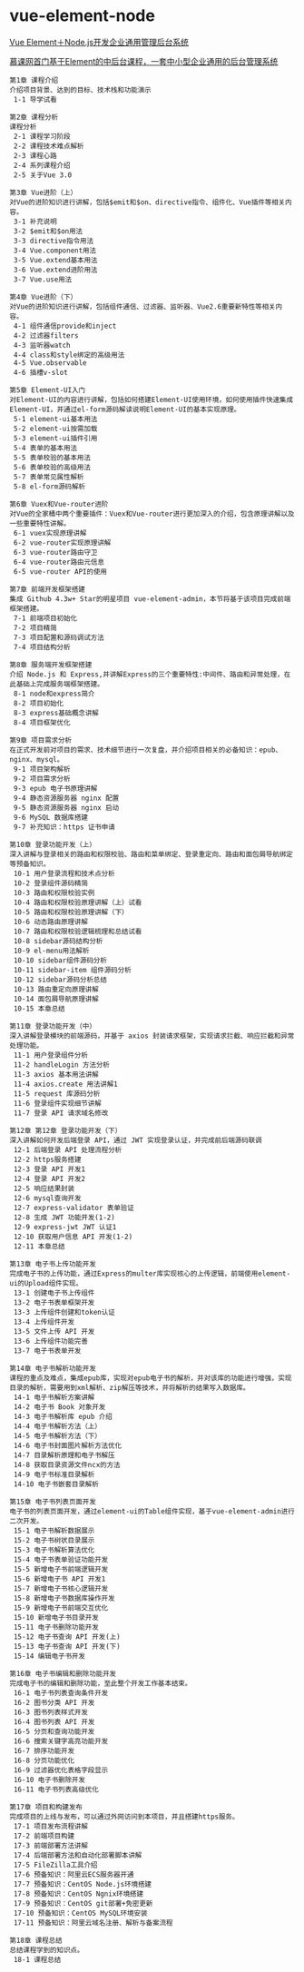 # vue-element-node


[Vue Element＋Node.js开发企业通用管理后台系统](https://coding.imooc.com/class/401.html)


[慕课网首门基于Element的中后台课程，一套中小型企业通用的后台管理系统](http://www.youbaobao.xyz/admin-docs/guide/)


	第1章 课程介绍
	介绍项目背景、达到的目标、技术栈和功能演示
	 1-1 导学试看
	 
	第2章 课程分析
	课程分析
	 2-1 课程学习阶段
	 2-2 课程技术难点解析
	 2-3 课程心路
	 2-4 系列课程介绍
	 2-5 关于Vue 3.0
	 
	第3章 Vue进阶（上）
	对Vue的进阶知识进行讲解，包括$emit和$on、directive指令、组件化、Vue插件等相关内容。
	 3-1 补充说明
	 3-2 $emit和$on用法
	 3-3 directive指令用法
	 3-4 Vue.component用法
	 3-5 Vue.extend基本用法
	 3-6 Vue.extend进阶用法
	 3-7 Vue.use用法
	 
	第4章 Vue进阶（下）
	对Vue的进阶知识进行讲解，包括组件通信、过滤器、监听器、Vue2.6重要新特性等相关内容。
	 4-1 组件通信provide和inject
	 4-2 过滤器filters
	 4-3 监听器watch
	 4-4 class和style绑定的高级用法
	 4-5 Vue.observable
	 4-6 插槽v-slot
	 
	第5章 Element-UI入门
	对Element-UI的内容进行讲解，包括如何搭建Element-UI使用环境，如何使用插件快速集成Element-UI，并通过el-form源码解读说明Element-UI的基本实现原理。
	 5-1 element-ui基本用法
	 5-2 element-ui按需加载
	 5-3 element-ui插件引用
	 5-4 表单的基本用法
	 5-5 表单校验的基本用法
	 5-6 表单校验的高级用法
	 5-7 表单常见属性解析
	 5-8 el-form源码解析
	 
	第6章 Vuex和Vue-router进阶
	对Vue的全家桶中两个重要插件：Vuex和Vue-router进行更加深入的介绍，包含原理讲解以及一些重要特性讲解。
	 6-1 vuex实现原理讲解
	 6-2 vue-router实现原理讲解
	 6-3 vue-router路由守卫
	 6-4 vue-router路由元信息
	 6-5 vue-router API的使用
	 
	第7章 前端开发框架搭建
	集成 Github 4.3w+ Star的明星项目 vue-element-admin，本节将基于该项目完成前端框架搭建。
	 7-1 前端项目初始化
	 7-2 项目精简
	 7-3 项目配置和源码调试方法
	 7-4 项目结构分析
	 
	第8章 服务端开发框架搭建
	介绍 Node.js 和 Express,并讲解Express的三个重要特性:中间件、路由和异常处理，在此基础上完成服务端框架搭建。
	 8-1 node和express简介
	 8-2 项目初始化
	 8-3 express基础概念讲解
	 8-4 项目框架优化
	 
	第9章 项目需求分析
	在正式开发前对项目的需求、技术细节进行一次复盘，并介绍项目相关的必备知识：epub、nginx、mysql。
	 9-1 项目架构解析
	 9-2 项目需求分析
	 9-3 epub 电子书原理讲解
	 9-4 静态资源服务器 nginx 配置
	 9-5 静态资源服务器 nginx 启动
	 9-6 MySQL 数据库搭建
	 9-7 补充知识：https 证书申请
	 
	第10章 登录功能开发（上）
	深入讲解与登录相关的路由和权限校验、路由和菜单绑定、登录重定向、路由和面包屑导航绑定等预备知识。
	 10-1 用户登录流程和技术点分析
	 10-2 登录组件源码精简
	 10-3 路由和权限校验实例
	 10-4 路由和权限校验原理讲解（上）试看
	 10-5 路由和权限校验原理讲解（下）
	 10-6 动态路由原理讲解
	 10-7 路由和权限校验逻辑梳理和总结试看
	 10-8 sidebar源码结构分析
	 10-9 el-menu用法解析
	 10-10 sidebar组件源码分析
	 10-11 sidebar-item 组件源码分析
	 10-12 sidebar源码分析总结
	 10-13 路由重定向原理讲解
	 10-14 面包屑导航原理讲解
	 10-15 本章总结
	 
	第11章 登录功能开发（中）
	深入讲解登录模块的前端源码，并基于 axios 封装请求框架，实现请求拦截、响应拦截和异常处理功能。
	 11-1 用户登录组件分析
	 11-2 handleLogin 方法分析
	 11-3 axios 基本用法讲解
	 11-4 axios.create 用法讲解1
	 11-5 request 库源码分析
	 11-6 登录组件实现细节讲解
	 11-7 登录 API 请求域名修改
	 
	第12章 第12章 登录功能开发（下）
	深入讲解如何开发后端登录 API，通过 JWT 实现登录认证，并完成前后端源码联调
	 12-1 后端登录 API 处理流程分析
	 12-2 https服务搭建
	 12-3 登录 API 开发1
	 12-4 登录 API 开发2
	 12-5 响应结果封装
	 12-6 mysql查询开发
	 12-7 express-validator 表单验证
	 12-8 生成 JWT 功能开发(1-2)
	 12-9 express-jwt JWT 认证1
	 12-10 获取用户信息 API 开发(1-2)
	 12-11 本章总结
	 
	第13章 电子书上传功能开发
	完成电子书的上传功能，通过Express的multer库实现核心的上传逻辑，前端使用element-ui的Upload组件实现。
	 13-1 创建电子书上传组件
	 13-2 电子书表单框架开发
	 13-3 上传组件创建和token认证
	 13-4 上传组件开发
	 13-5 文件上传 API 开发
	 13-6 上传组件功能完善
	 13-7 电子书表单开发
	 
	第14章 电子书解析功能开发
	课程的重点及难点，集成epub库，实现对epub电子书的解析，并对该库的功能进行增强，实现目录的解析，需要用到xml解析、zip解压等技术，并将解析的结果写入数据库。
	 14-1 电子书解析方案讲解
	 14-2 电子书 Book 对象开发
	 14-3 电子书解析库 epub 介绍
	 14-4 电子书解析方法（上）
	 14-5 电子书解析方法（下）
	 14-6 电子书封面图片解析方法优化
	 14-7 目录解析原理和电子书解压
	 14-8 获取目录资源文件ncx的方法
	 14-9 电子书标准目录解析
	 14-10 电子书嵌套目录解析
	 
	第15章 电子书列表页面开发
	电子书的列表页面开发，通过element-ui的Table组件实现，基于vue-element-admin进行二次开发。
	 15-1 电子书解析数据展示
	 15-2 电子书树状目录展示
	 15-3 电子书解析算法优化
	 15-4 电子书表单验证功能开发
	 15-5 新增电子书前端逻辑开发
	 15-6 新增电子书 API 开发1
	 15-7 新增电子书核心逻辑开发
	 15-8 新增电子书数据库操作开发
	 15-9 新增电子书前端交互优化
	 15-10 新增电子书目录开发
	 15-11 电子书删除功能开发
	 15-12 电子书查询 API 开发(上)
	 15-13 电子书查询 API 开发(下)
	 15-14 编辑电子书开发
	 
	第16章 电子书编辑和删除功能开发
	完成电子书的编辑和删除功能，至此整个开发工作基本结束。
	 16-1 电子书列表查询条件开发
	 16-2 图书分类 API 开发
	 16-3 图书列表样式开发
	 16-4 图书列表 API 开发
	 16-5 分页和查询功能开发
	 16-6 搜索关键字高亮功能开发
	 16-7 排序功能开发
	 16-8 分页功能优化
	 16-9 过滤器优化表格字段显示
	 16-10 电子书删除开发
	 16-11 电子书列表高级优化
	 
	第17章 项目和构建发布
	完成项目的上线与发布，可以通过外网访问到本项目，并且搭建https服务。
	 17-1 项目发布流程讲解
	 17-2 前端项目构建
	 17-3 前端部署方法讲解
	 17-4 后端部署方法和自动化部署脚本讲解
	 17-5 FileZilla工具介绍
	 17-6 预备知识：阿里云ECS服务器开通
	 17-7 预备知识：CentOS Node.js环境搭建
	 17-8 预备知识：CentOS Ngnix环境搭建
	 17-9 预备知识：CentOS git部署+免密更新
	 17-10 预备知识：CentOS MySQL环境安装
	 17-11 预备知识：阿里云域名注册、解析与备案流程
	 
	第18章 课程总结
	总结课程学到的知识点。
	 18-1 课程总结